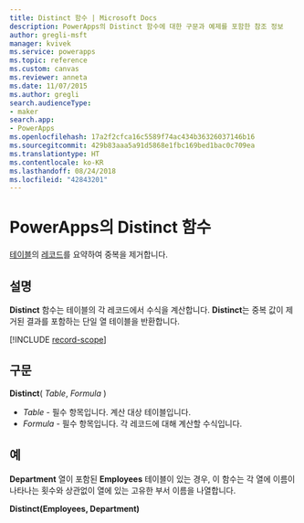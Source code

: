 ```yaml
---
title: Distinct 함수 | Microsoft Docs
description: PowerApps의 Distinct 함수에 대한 구문과 예제를 포함한 참조 정보
author: gregli-msft
manager: kvivek
ms.service: powerapps
ms.topic: reference
ms.custom: canvas
ms.reviewer: anneta
ms.date: 11/07/2015
ms.author: gregli
search.audienceType:
- maker
search.app:
- PowerApps
ms.openlocfilehash: 17a2f2cfca16c5589f74ac434b36326037146b16
ms.sourcegitcommit: 429b83aaa5a91d5868e1fbc169bed1bac0c709ea
ms.translationtype: HT
ms.contentlocale: ko-KR
ms.lasthandoff: 08/24/2018
ms.locfileid: "42843201"
---
```

# <a name="distinct-function-in-powerapps"></a>PowerApps의 Distinct 함수
[테이블](../working-with-tables.md)의 [레코드](../working-with-tables.md#records)를 요약하여 중복을 제거합니다.

## <a name="description"></a>설명
**Distinct** 함수는 테이블의 각 레코드에서 수식을 계산합니다. **Distinct**는 중복 값이 제거된 결과를 포함하는 단일 열 테이블을 반환합니다.  

[!INCLUDE [record-scope](../../../includes/record-scope.md)]

## <a name="syntax"></a>구문
**Distinct**( *Table*, *Formula* )

* *Table* - 필수 항목입니다.  계산 대상 테이블입니다.
* *Formula* - 필수 항목입니다.  각 레코드에 대해 계산할 수식입니다.

## <a name="example"></a>예
**Department** 열이 포함된 **Employees** 테이블이 있는 경우, 이 함수는 각 열에 이름이 나타나는 횟수와 상관없이 열에 있는 고유한 부서 이름을 나열합니다.

**Distinct(Employees, Department)**

